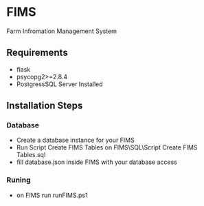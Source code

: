 # FIMS
Farm Infromation Management System

## Requirements

* flask
* psycopg2>=2.8.4
* PostgressSQL Server Installed

## Installation Steps

### Database
* Create a database instance for your FIMS
* Run Script Create FIMS Tables on FIMS\SQL\Script Create FIMS Tables.sql 
* fill database.json inside FIMS with your database access

### Runing 
* on FIMS run runFIMS.ps1

